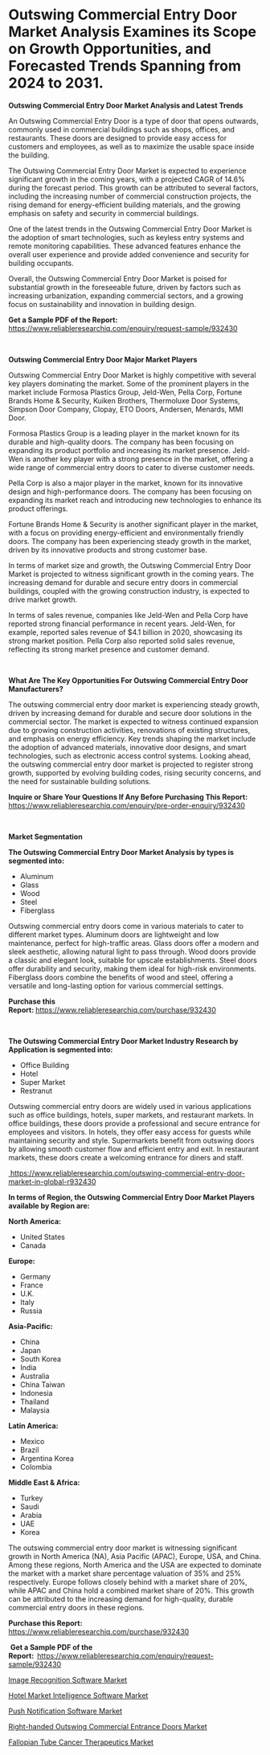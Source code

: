 <p><h1>Outswing Commercial Entry Door Market Analysis Examines its Scope on Growth Opportunities, and Forecasted Trends Spanning from 2024 to 2031.</h1></p><p><strong>Outswing Commercial Entry Door Market Analysis and Latest Trends</strong></p>
<p><p>An Outswing Commercial Entry Door is a type of door that opens outwards, commonly used in commercial buildings such as shops, offices, and restaurants. These doors are designed to provide easy access for customers and employees, as well as to maximize the usable space inside the building.</p><p>The Outswing Commercial Entry Door Market is expected to experience significant growth in the coming years, with a projected CAGR of 14.6% during the forecast period. This growth can be attributed to several factors, including the increasing number of commercial construction projects, the rising demand for energy-efficient building materials, and the growing emphasis on safety and security in commercial buildings.</p><p>One of the latest trends in the Outswing Commercial Entry Door Market is the adoption of smart technologies, such as keyless entry systems and remote monitoring capabilities. These advanced features enhance the overall user experience and provide added convenience and security for building occupants.</p><p>Overall, the Outswing Commercial Entry Door Market is poised for substantial growth in the foreseeable future, driven by factors such as increasing urbanization, expanding commercial sectors, and a growing focus on sustainability and innovation in building design.</p></p>
<p><strong>Get a Sample PDF of the Report:&nbsp;</strong> <a href="https://www.reliableresearchiq.com/enquiry/request-sample/932430">https://www.reliableresearchiq.com/enquiry/request-sample/932430</a></p>
<p>&nbsp;</p>
<p><strong>Outswing Commercial Entry Door Major Market Players</strong></p>
<p><p>Outswing Commercial Entry Door Market is highly competitive with several key players dominating the market. Some of the prominent players in the market include Formosa Plastics Group, Jeld-Wen, Pella Corp, Fortune Brands Home & Security, Kuiken Brothers, Thermoluxe Door Systems, Simpson Door Company, Clopay, ETO Doors, Andersen, Menards, MMI Door.</p><p>Formosa Plastics Group is a leading player in the market known for its durable and high-quality doors. The company has been focusing on expanding its product portfolio and increasing its market presence. Jeld-Wen is another key player with a strong presence in the market, offering a wide range of commercial entry doors to cater to diverse customer needs.</p><p>Pella Corp is also a major player in the market, known for its innovative design and high-performance doors. The company has been focusing on expanding its market reach and introducing new technologies to enhance its product offerings.</p><p>Fortune Brands Home & Security is another significant player in the market, with a focus on providing energy-efficient and environmentally friendly doors. The company has been experiencing steady growth in the market, driven by its innovative products and strong customer base.</p><p>In terms of market size and growth, the Outswing Commercial Entry Door Market is projected to witness significant growth in the coming years. The increasing demand for durable and secure entry doors in commercial buildings, coupled with the growing construction industry, is expected to drive market growth.</p><p>In terms of sales revenue, companies like Jeld-Wen and Pella Corp have reported strong financial performance in recent years. Jeld-Wen, for example, reported sales revenue of $4.1 billion in 2020, showcasing its strong market position. Pella Corp also reported solid sales revenue, reflecting its strong market presence and customer demand.</p></p>
<p>&nbsp;</p>
<p><strong>What Are The Key Opportunities For Outswing Commercial Entry Door Manufacturers?</strong></p>
<p><p>The outswing commercial entry door market is experiencing steady growth, driven by increasing demand for durable and secure door solutions in the commercial sector. The market is expected to witness continued expansion due to growing construction activities, renovations of existing structures, and emphasis on energy efficiency. Key trends shaping the market include the adoption of advanced materials, innovative door designs, and smart technologies, such as electronic access control systems. Looking ahead, the outswing commercial entry door market is projected to register strong growth, supported by evolving building codes, rising security concerns, and the need for sustainable building solutions.</p></p>
<p><strong>Inquire or Share Your Questions If Any Before Purchasing This Report:</strong> <a href="https://www.reliableresearchiq.com/enquiry/pre-order-enquiry/932430">https://www.reliableresearchiq.com/enquiry/pre-order-enquiry/932430</a></p>
<p>&nbsp;</p>
<p><strong>Market Segmentation</strong></p>
<p><strong>The Outswing Commercial Entry Door Market Analysis by types is segmented into:</strong></p>
<p><ul><li>Aluminum</li><li>Glass</li><li>Wood</li><li>Steel</li><li>Fiberglass</li></ul></p>
<p><p>Outswing commercial entry doors come in various materials to cater to different market types. Aluminum doors are lightweight and low maintenance, perfect for high-traffic areas. Glass doors offer a modern and sleek aesthetic, allowing natural light to pass through. Wood doors provide a classic and elegant look, suitable for upscale establishments. Steel doors offer durability and security, making them ideal for high-risk environments. Fiberglass doors combine the benefits of wood and steel, offering a versatile and long-lasting option for various commercial settings.</p></p>
<p><strong>Purchase this Report:&nbsp;</strong><a href="https://www.reliableresearchiq.com/purchase/932430">https://www.reliableresearchiq.com/purchase/932430</a></p>
<p>&nbsp;</p>
<p><strong>The Outswing Commercial Entry Door Market Industry Research by Application is segmented into:</strong></p>
<p><ul><li>Office Building</li><li>Hotel</li><li>Super Market</li><li>Restranut</li></ul></p>
<p><p>Outswing commercial entry doors are widely used in various applications such as office buildings, hotels, super markets, and restaurant markets. In office buildings, these doors provide a professional and secure entrance for employees and visitors. In hotels, they offer easy access for guests while maintaining security and style. Supermarkets benefit from outswing doors by allowing smooth customer flow and efficient entry and exit. In restaurant markets, these doors create a welcoming entrance for diners and staff.</p></p>
<p><a href="https://www.reliableresearchiq.com/outswing-commercial-entry-door-market-in-global-r932430">&nbsp;https://www.reliableresearchiq.com/outswing-commercial-entry-door-market-in-global-r932430</a></p>
<p><strong>In terms of Region, the Outswing Commercial Entry Door Market Players available by Region are:</strong></p>
<p>
    <p> <strong> North America: </strong>
        <ul>
            <li>United States</li>
            <li>Canada</li>
        </ul>
        </p> 
    <p> <strong> Europe: </strong>
        <ul>
            <li>Germany</li>
            <li>France</li>
            <li>U.K.</li>
            <li>Italy</li>
            <li>Russia</li>
        </ul>
        </p> 
    <p> <strong> Asia-Pacific: </strong>
        <ul>
            <li>China</li>
            <li>Japan</li>
            <li>South Korea</li>
            <li>India</li>
            <li>Australia</li>
            <li>China Taiwan</li>
            <li>Indonesia</li>
            <li>Thailand</li>
            <li>Malaysia</li>
        </ul>
        </p> 
    <p> <strong> Latin America: </strong>
        <ul>
            <li>Mexico</li>
            <li>Brazil</li>
            <li>Argentina Korea</li>
            <li>Colombia</li>
        </ul>
        </p> 
    <p> <strong> Middle East & Africa: </strong>
        <ul>
            <li>Turkey</li>
            <li>Saudi</li>
            <li>Arabia</li>
            <li>UAE</li>
            <li>Korea</li>
        </ul>
    </p>
    </p>
<p><p>The outswing commercial entry door market is witnessing significant growth in North America (NA), Asia Pacific (APAC), Europe, USA, and China. Among these regions, North America and the USA are expected to dominate the market with a market share percentage valuation of 35% and 25% respectively. Europe follows closely behind with a market share of 20%, while APAC and China hold a combined market share of 20%. This growth can be attributed to the increasing demand for high-quality, durable commercial entry doors in these regions.</p></p>
<p><strong>Purchase this Report: </strong><a href="https://www.reliableresearchiq.com/purchase/932430">https://www.reliableresearchiq.com/purchase/932430</a></p>
<p>&nbsp;<strong>Get a Sample PDF of the Report:&nbsp;&nbsp;</strong><a href="https://www.reliableresearchiq.com/enquiry/request-sample/932430">https://www.reliableresearchiq.com/enquiry/request-sample/932430</a></p>
<p><strong></strong></p>
<p><p><a href="https://medium.com/@amyjacobi/global-image-recognition-software-market-opportunities-and-forecast-for-period-from-2024-to-2031-510a84336423">Image Recognition Software Market</a></p><p><a href="https://medium.com/@clairhane1992/hotel-market-intelligence-software-market-size-growth-trends-statistics-forecasts-2024-584a852e5bed">Hotel Market Intelligence Software Market</a></p><p><a href="https://medium.com/@othaleffler24/global-push-notification-software-market-trends-insights-into-growth-opportunities-and-challenges-c72d22c881ac">Push Notification Software Market</a></p><p><a href="https://github.com/dlwlxxqs71/Market-Research-Report-List-1/blob/main/right-handed-outswing-commercial-entrance-doors-market.md">Right-handed Outswing Commercial Entrance Doors Market</a></p><p><a href="https://medium.com/@adribbs56546/booming-fallopian-tube-cancer-therapeutics-market-sector-market-analysis-and-growth-projections-f99580f4b0cf">Fallopian Tube Cancer Therapeutics Market</a></p></p>
